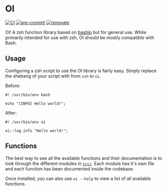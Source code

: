 # OI

[![CI](https://github.com/finleyfamily/oi/actions/workflows/ci.yml/badge.svg)](https://github.com/finleyfamily/oi/actions/workflows/ci.yml)
[![pre-commit](https://img.shields.io/badge/pre--commit-enabled-brightgreen?logo=pre-commit)](https://github.com/pre-commit/pre-commit)
[![renovate](https://img.shields.io/badge/enabled-brightgreen?logo=renovatebot&logoColor=%2373afae&label=renovate)](https://developer.mend.io/github/finleyfamily/oi)

OI! A zsh function library based on [bashio](https://github.com/hassio-addons/bashio) but for general use.
While primarily intended for use with zsh, OI should be mostly compatible with Bash.

## Usage

Configuring a zsh script to use the OI library is fairly easy. Simply replace the shebang of your script with from `zsh` to `oi`.

Before:

```shell
#! /usr/bin/env bash

echo "[INFO] Hello world!";
```

After:

```shell
#! /usr/bin/env oi

oi::log.info "Hello world!";
```

## Functions

The best way to see all the available functions and their documentation is to look through the different modules in [`src/`](./src/).
Each module has it's own file and each function has been documented inside the codebase.

Once installed, you can also use `oi --help` to view a list of all available functions.
